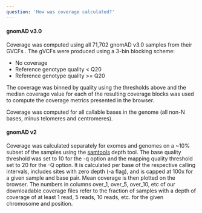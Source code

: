 ```yaml
---
question: 'How was coverage calculated?'
---
```


#### gnomAD v3.0

Coverage was computed using all 71,702 gnomAD v3.0 samples from their GVCFs . The gVCFs were produced using a 3-bin blocking scheme:

- No coverage
- Reference genotype quality < Q20
- Reference genotype quality >= Q20

The coverage was binned by quality using the thresholds above and the median coverage value for each of the resulting coverage blocks was used to compute the coverage metrics presented in the browser.

Coverage was computed for all callable bases in the genome (all non-N bases, minus telomeres and centromeres).

#### gnomAD v2

Coverage was calculated separately for exomes and genomes on a ~10% subset of the samples using the [samtools](https://www.htslib.org/) depth tool. The base quality threshold was set to 10 for the -q option and the mapping quality threshold set to 20 for the -Q option. It is calculated per base of the respective calling intervals, includes sites with zero depth (-a flag), and is capped at 100x for a given sample and base pair. Mean coverage is then plotted on the browser. The numbers in columns over_1, over_5, over_10, etc of our downloadable coverage files refer to the fraction of samples with a depth of coverage of at least 1 read, 5 reads, 10 reads, etc. for the given chromosome and position.
